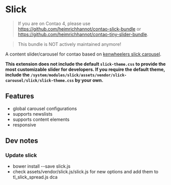 # Slick

> If you are on Contao 4, please use https://github.com/heimrichhannot/contao-slick-bundle or https://github.com/heimrichhannot/contao-tiny-slider-bundle.

> This bundle is NOT actively maintained anymore! 

A content slider/carousel for contao based on [kenwheelers slick carousel](http://kenwheeler.github.io/slick/).

**This extension does not include the default `slick-theme.css` to provide the most customizable slider for developers. If you require the default theme, include the `/system/modules/slick/assets/vendor/slick-carousel/slick/slick-theme.css` by your own.**  

## Features

- global carousel configurations
- supports newslists
- supports content elements
- responsive

## Dev notes

### Update slick

- bower install --save slick.js
- check assets/vendor/slick.js/slick.js for new options and add them to tl_slick_spread.js dca

